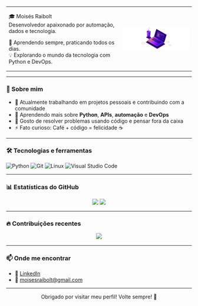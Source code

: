 <table>
  <tr>
    <td>

🎓 Moisés Raibolt  
Desenvolvedor apaixonado por automação, dados e tecnologia.

🧠 Aprendendo sempre, praticando todos os dias.  
💡 Explorando o mundo da tecnologia com Python e DevOps.
    </td>
    <td>
      <img src="https://github.com/MoiRaibolt/MoiRaibolt/blob/main/notebook%20and%20coffee.png" width="300"/>
    </td>
  </tr>
</table>



---

### 🧠 Sobre mim

- 🔭 Atualmente trabalhando em projetos pessoais e contribuindo com a comunidade
- 🌱 Aprendendo mais sobre **Python**, **APIs**, **automação** e **DevOps**                      
- 🧩 Gosto de resolver problemas usando código e pensar fora da caixa
- ⚡ Fato curioso: Café + código = felicidade ☕

---

### 🛠️ Tecnologias e ferramentas

![Python](https://img.shields.io/badge/Python-3776AB?style=for-the-badge&logo=python&logoColor=white)
![Git](https://img.shields.io/badge/Git-F05032?style=for-the-badge&logo=git&logoColor=white)
![Linux](https://img.shields.io/badge/Linux-FCC624?style=for-the-badge&logo=linux&logoColor=black)
![Visual Studio Code](https://img.shields.io/badge/VSCode-007ACC?style=for-the-badge&logo=visual-studio-code&logoColor=white)

---

### 📊 Estatísticas do GitHub

<p align="center">
  <img width="48%" src="https://github-readme-stats.vercel.app/api?username=MoiRaibolt&show_icons=true&theme=radical" />
  <img width="48%" src="https://github-readme-stats.vercel.app/api/top-langs/?username=MoiRaibolt&layout=compact&theme=radical" />
</p>

---

### 🔥 Contribuições recentes

<p align="center">
  <img src="https://github-readme-streak-stats.herokuapp.com/?user=MoiRaibolt&theme=radical" />
</p>

---

### 📫 Onde me encontrar

- 💼 [LinkedIn](https://www.linkedin.com/in/moisesraibolt/)
- 📧 moisesraibolt@gmail.com

---

<p align="center">
  Obrigado por visitar meu perfil! Volte sempre! 👋
</p>


